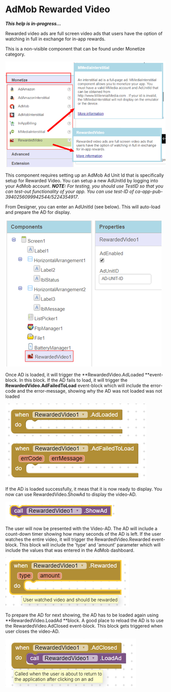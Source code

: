 # AdMob Rewarded Video

_**This help is in-progress...**_

Rewarded video ads are full screen video ads that users have the option of watching in full in exchange for in-app rewards.

This is a non-visible component that can be found under Monetize category.

![](/assets/rewardedvideo-1.png)

This component requires setting up an AdMob Ad Unit Id that is specifically setup for Rewarded Video. You can setup a new AdUnitId by logging into your AdMob account. _**NOTE:** For testing, you should use TestID so that you can test-out functionality of your app. You can use test-ID of ca-app-pub-3940256099942544/5224354917_.

From Designer, you can enter an AdUnitId \(see below\). This will auto-load and prepare the AD for display.

![](/assets/reward4.png)

Once AD is loaded, it will trigger the **RewardedVideo.AdLoaded **event-block. In this block. If the AD fails to load, it will trigger the **RewardedVideo.AdFailedToLoad** event-block which will include the error-code and the error-message, showing why the AD was not loaded was not loaded

![](/assets/reward7.png)

If the AD is loaded successfully, it meas that it is now ready to display. You now can use RewardedVideo.ShowAd to display the video-AD.

![](/assets/reward8.png)

The user will now be presented with the Video-AD.  The AD will include a count-down timer showing how many seconds of the AD is left. If the user watches the entire video, it will trigger the RewardedVideo.Rewarded event-block. This block will include the 'type' and 'amount' parameter which will include the values that was entered in the AdMob dashboard.

![](/assets/reward9.png)

To prepare the AD for next showing, the AD has to be loaded again using **RewardedVideo.LoadAd **block. A good place to reload the AD is to use the RewardedVideo.AdClosed event-block. This block gets triggered when user closes the video-AD.

![](/assets/reward10.png)

##### 

### 



